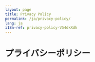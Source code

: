 ```yaml
---
layout: page
title: Privacy Policy
permalink: /ja/privacy-policy/
lang: ja
i18n-ref: privacy-policy-V54dkXdh
---
```


# プライバシーポリシー
